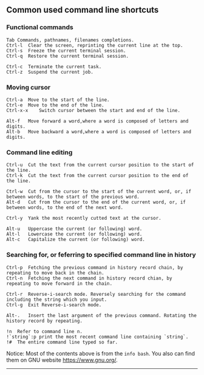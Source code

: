 ﻿## Common used command line shortcuts

### Functional commands

```
Tab	Commands, pathnames, filenames completions.
Ctrl-l	Clear the screen, reprinting the current line at the top.
Ctrl-s	Freeze the current terminal session.
Ctrl-q	Restore the current terminal session.

Ctrl-c	Terminate the current task.
Ctrl-z	Suspend the current job.
```

### Moving cursor

```
Ctrl-a	Move to the start of the line.
Ctrl-e	Move to the end of the line.
Ctrl-x-x	Switch cursor between the start and end of the line.

Alt-f	Move forward a word,where a word is composed of letters and digits.
Alt-b	Move backward a word,where a word is composed of letters and digits. 
```
### Command line editing

```
Ctrl-u	Cut the text from the current cursor position to the start of the line.
Ctrl-k	Cut the text from the current cursor position to the end of the line.

Ctrl-w	Cut from the cursor to the start of the current word, or, if between words, to the start of the previous word.
Alt-d	Cut from the cursor to the end of the current word, or, if between words, to the end of the next word.

Ctrl-y	Yank the most recently cutted text at the cursor.

Alt-u	Uppercase the current (or following) word.
Alt-l	Lowercase the current (or following) word.
Alt-c	Capitalize the current (or following) word.
```

### Searching for, or feferring to specified command line in history

```
Ctrl-p	Fetching the previous command in history record chain, by repeating to move back in the chain.
Ctrl-n	Fetching the next command in history record chian, by repeating to move forward in the chain.

Ctrl-r	Reverse-i-search mode. Reversely searching for the command including the string which you input.
Ctrl-g	Exit Reverse-i-search mode.

Alt-.	Insert the last argument of the previous command. Rotating the history record by repeating. 

!n	Refer to command line n.
!`string`:p	print the most recent command line containing `string`.
!#	The entire command line typed so far.
```

Notice: Most of the contents above is from the `info bash`. You also can find them on GNU website https://www.gnu.org/.

------
